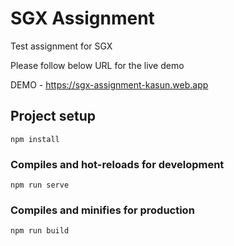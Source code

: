 # SGX Assignment

Test assignment for SGX

Please follow below URL for the live demo

DEMO - https://sgx-assignment-kasun.web.app

## Project setup
```
npm install
```

### Compiles and hot-reloads for development
```
npm run serve
```

### Compiles and minifies for production
```
npm run build
```

